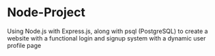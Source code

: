 # Node-Project
Using Node.js with Express.js, along with psql (PostgreSQL) to create a website with a functional login and signup system with a dynamic user profile page

